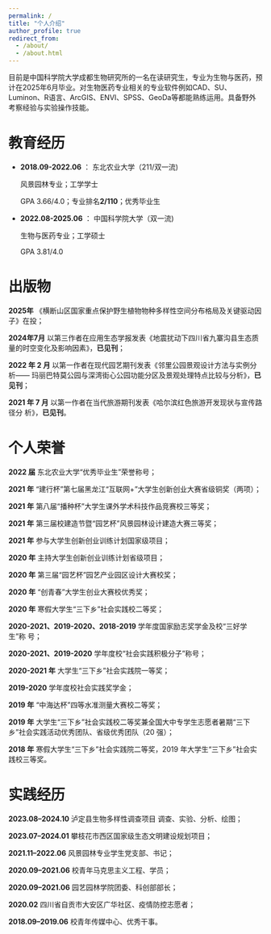 ```yaml
---
permalink: /
title: "个人介绍"
author_profile: true
redirect_from: 
  - /about/
  - /about.html
---
```


目前是中国科学院大学成都生物研究所的一名在读研究生，专业为生物与医药，预计在2025年6月毕业。对生物医药专业相关的专业软件例如CAD、SU、Luminon、R语言、ArcGIS、ENVI、SPSS、GeoDa等都能熟练运用。具备野外考察经验与实验操作技能。

教育经历
======
- **2018.09-2022.06** ： 东北农业大学（211/双一流)

	风景园林专业；工学学士
	
	GPA 3.66/4.0；专业排名**2/110**；优秀毕业生 

- **2022.08-2025.06** ： 中国科学院大学（双一流)

	生物与医药专业；工学硕士
	
	GPA 3.81/4.0 


出版物
======
**2025年** 《横断山区国家重点保护野生植物物种多样性空间分布格局及关键驱动因子》在投；

**2024年7月** 以第三作者在应用生态学报发表《地震扰动下四川省九寨沟县生态质量的时空变化及影响因素》，**已见刊**；

**2022 年 2 月** 以第一作者在现代园艺期刊发表《邻里公园景观设计方法与实例分析——
玛丽巴特莫公园与深湾街心公园功能分区及景观处理特点比较与分析》，**已见刊**；

**2021 年 7 月** 以第一作者在当代旅游期刊发表《哈尔滨红色旅游开发现状与宣传路径分
析》，**已见刊**。



个人荣誉
======
**2022 届** 东北农业大学“优秀毕业生”荣誉称号；

 **2021 年** “建行杯”第七届黑龙江“互联网+”大学生创新创业大赛省级铜奖（两项）；
 
 **2021 年**  第八届“播种杯”大学生课外学术科技作品竞赛校三等奖；
 
**2021 年**  第三届校建造节暨“园艺杯”风景园林设计建造大赛三等奖；

**2021 年**  参与大学生创新创业训练计划国家级项目；

**2020 年** 主持大学生创新创业训练计划省级项目；

**2020 年**  第三届“园艺杯”园艺产业园区设计大赛校奖；

**2020 年** “创青春”大学生创业大赛校优秀奖；

**2020 年**  寒假大学生“三下乡”社会实践校二等奖；

**2020-2021、2019-2020、2018-2019** 学年度国家励志奖学金及校“三好学生”称
号；

**2020-2021、2019-2020** 学年度校“社会实践积极分子”称号；

**2020-2021 年** 大学生“三下乡”社会实践院一等奖；

 **2019-2020** 学年度校社会实践奖学金；
 
**2019 年** “中海达杯”四等水准测量大赛校二等奖；

**2019 年** 大学生“三下乡”社会实践校二等奖兼全国大中专学生志愿者暑期“三下乡”社会实践活动优秀团队、省级优秀团队（20 强）；

**2018 年** 寒假大学生“三下乡”社会实践院二等奖，2019 年大学生“三下乡”社会实
践校三等奖。



实践经历
======
**2023.08–2024.10**  泸定县生物多样性调查项目 调查、实验、分析、绘图；

**2023.07–2024.01** 攀枝花市西区国家级生态文明建设规划项目；

**2021.11–2022.06** 风景园林专业学生党支部、书记；

**2020.09–2021.06** 校青年马克思主义工程、学员；

**2020.09–2021.06** 园艺园林学院团委、科创部部长；

**2020.02** 四川省自贡市大安区广华社区、疫情防控志愿者；

**2018.09–2019.06** 校青年传媒中心、优秀干事。
